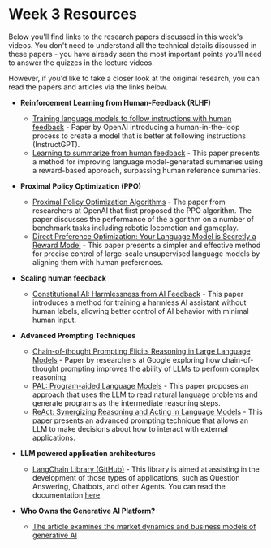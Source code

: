 # Week 3 Resources

Below you'll find links to the research papers discussed in this week's videos. You don't need to understand all the technical details discussed in these papers - you have already seen the most important points you'll need to answer the quizzes in the lecture videos.

However, if you'd like to take a closer look at the original research, you can read the papers and articles via the links below.

- **Reinforcement Learning from Human-Feedback (RLHF)**
    - [Training language models to follow instructions with human feedback](https://arxiv.org/pdf/2203.02155.pdf) - Paper by OpenAI introducing a human-in-the-loop process to create a model that is better at following instructions (InstructGPT).
    - [Learning to summarize from human feedback](https://arxiv.org/pdf/2009.01325.pdf) - This paper presents a method for improving language model-generated summaries using a reward-based approach, surpassing human reference summaries.

- **Proximal Policy Optimization (PPO)**
    - [Proximal Policy Optimization Algorithms](https://arxiv.org/pdf/1707.06347.pdf) - The paper from researchers at OpenAI that first proposed the PPO algorithm. The paper discusses the performance of the algorithm on a number of benchmark tasks including robotic locomotion and gameplay.
    - [Direct Preference Optimization: Your Language Model is Secretly a Reward Model](https://arxiv.org/pdf/2305.18290.pdf) - This paper presents a simpler and effective method for precise control of large-scale unsupervised language models by aligning them with human preferences.

- **Scaling human feedback**
    - [Constitutional AI: Harmlessness from AI Feedback](https://arxiv.org/pdf/2212.08073.pdf) - This paper introduces a method for training a harmless AI assistant without human labels, allowing better control of AI behavior with minimal human input.

- **Advanced Prompting Techniques**
    - [Chain-of-thought Prompting Elicits Reasoning in Large Language Models](https://arxiv.org/pdf/2201.11903.pdf) - Paper by researchers at Google exploring how chain-of-thought prompting improves the ability of LLMs to perform complex reasoning.
    - [PAL: Program-aided Language Models](https://arxiv.org/abs/2211.10435) - This paper proposes an approach that uses the LLM to read natural language problems and generate programs as the intermediate reasoning steps.
    - [ReAct: Synergizing Reasoning and Acting in Language Models](https://arxiv.org/abs/2210.03629) - This paper presents an advanced prompting technique that allows an LLM to make decisions about how to interact with external applications.

- **LLM powered application architectures**
    - [LangChain Library (GitHub)](https://github.com/hwchase17/langchain) - This library is aimed at assisting in the development of those types of applications, such as Question Answering, Chatbots, and other Agents. You can read the documentation [here](https://openai.github.io/chain-lang/).

- **Who Owns the Generative AI Platform?**
    - [The article examines the market dynamics and business models of generative AI](https://a16z.com/2023/01/19/who-owns-the-generative-ai-platform/)